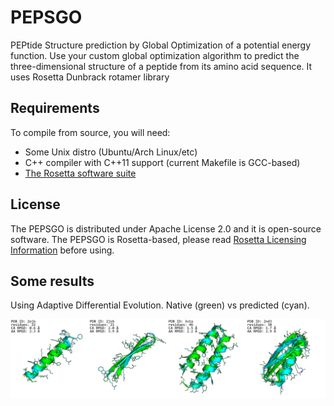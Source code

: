 # PEPSGO

PEPtide Structure prediction by Global Optimization of a potential energy function. Use your custom global optimization algorithm to predict the three-dimensional structure of a peptide from its amino acid sequence. It uses Rosetta Dunbrack rotamer library

## Requirements

To compile from source, you will need:
 * Some Unix distro (Ubuntu/Arch Linux/etc)
 * C++ compiler with C++11 support (current Makefile is GCC-based)
 * [The Rosetta software suite](https://www.rosettacommons.org/software)

## License

The PEPSGO is distributed under Apache License 2.0 and it is open-source software. The PEPSGO is Rosetta-based, please read [Rosetta Licensing Information](https://www.rosettacommons.org/software) before using.

## Some results

Using Adaptive Differential Evolution. Native (green) vs predicted (cyan).

![Alt text](./pics.png)
